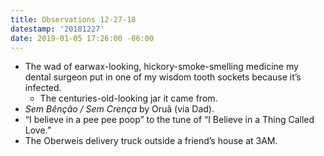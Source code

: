 ```yaml
---
title: Observations 12-27-18
datestamp: '20181227'
date: 2019-01-05 17:26:00 -06:00
---
```


- The wad of earwax-looking, hickory-smoke-smelling medicine my dental surgeon put in one of my wisdom tooth sockets because it’s infected.
	- The centuries-old-looking jar it came from.
- *Sem Bênção / Sem Crença* by Oruã (via Dad).
- “I believe in a pee pee poop” to the tune of “I Believe in a Thing Called Love.”
- The Oberweis delivery truck outside a friend’s house at 3AM.

